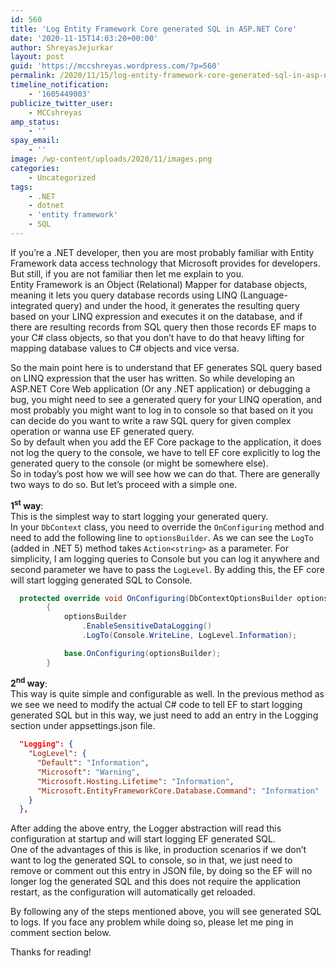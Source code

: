 ```yaml
---
id: 560
title: 'Log Entity Framework Core generated SQL in ASP.NET Core'
date: '2020-11-15T14:03:20+00:00'
author: ShreyasJejurkar
layout: post
guid: 'https://mccshreyas.wordpress.com/?p=560'
permalink: /2020/11/15/log-entity-framework-core-generated-sql-in-asp-net-core/
timeline_notification:
    - '1605449003'
publicize_twitter_user:
    - MCCshreyas
amp_status:
    - ''
spay_email:
    - ''
image: /wp-content/uploads/2020/11/images.png
categories:
    - Uncategorized
tags:
    - .NET
    - dotnet
    - 'entity framework'
    - SQL
---
```


If you’re a .NET developer, then you are most probably familiar with Entity Framework data access technology that Microsoft provides for developers.  
But still, if you are not familiar then let me explain to you.  
Entity Framework is an Object (Relational) Mapper for database objects, meaning it lets you query database records using LINQ (Language-integrated query) and under the hood, it generates the resulting query based on your LINQ expression and executes it on the database, and if there are resulting records from SQL query then those records EF maps to your C# class objects, so that you don’t have to do that heavy lifting for mapping database values to C# objects and vice versa.

So the main point here is to understand that EF generates SQL query based on LINQ expression that the user has written. So while developing an ASP.NET Core Web application (Or any .NET application) or debugging a bug, you might need to see a generated query for your LINQ operation, and most probably you might want to log in to console so that based on it you can decide do you want to write a raw SQL query for given complex operation or wanna use EF generated query.  
So by default when you add the EF Core package to the application, it does not log the query to the console, we have to tell EF core explicitly to log the generated query to the console (or might be somewhere else).  
So in today’s post how we will see how we can do that. There are generally two ways to do so. But let’s proceed with a simple one.

**1<sup>st</sup> way**:  
This is the simplest way to start logging your generated query.  
In your `DbContext` class, you need to override the `OnConfiguring` method and need to add the following line to `optionsBuilder`. As we can see the `LogTo` (added in .NET 5) method takes `Action<string>` as a parameter. For simplicity, I am logging queries to Console but you can log it anywhere and second parameter we have to pass the `LogLevel`. By adding this, the EF core will start logging generated SQL to Console.

```csharp
  protected override void OnConfiguring(DbContextOptionsBuilder optionsBuilder)
        {
            optionsBuilder
                .EnableSensitiveDataLogging()
                .LogTo(Console.WriteLine, LogLevel.Information);

            base.OnConfiguring(optionsBuilder);
        }
```

**2<sup>nd</sup> way**:  
This way is quite simple and configurable as well. In the previous method as we see we need to modify the actual C# code to tell EF to start logging generated SQL but in this way, we just need to add an entry in the Logging section under appsettings.json file.

```json
  "Logging": {
    "LogLevel": {
      "Default": "Information",
      "Microsoft": "Warning",
      "Microsoft.Hosting.Lifetime": "Information",
      "Microsoft.EntityFrameworkCore.Database.Command": "Information"
    }
  },
```

After adding the above entry, the Logger abstraction will read this configuration at startup and will start logging EF generated SQL.  
One of the advantages of this is like, in production scenarios if we don’t want to log the generated SQL to console, so in that, we just need to remove or comment out this entry in JSON file, by doing so the EF will no longer log the generated SQL and this does not require the application restart, as the configuration will automatically get reloaded.

By following any of the steps mentioned above, you will see generated SQL to logs. If you face any problem while doing so, please let me ping in comment section below.

Thanks for reading!